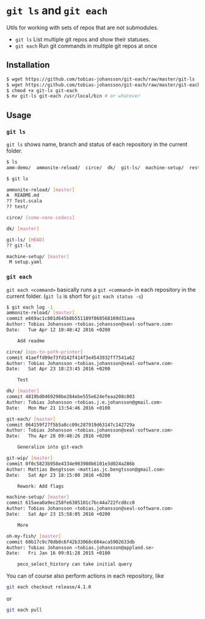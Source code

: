 `git ls` and `git each`
=================

Utils for working with sets of repos that are not submodules.

- `git ls` List multiple git repos and show their statuses.
- `git each` Run git commands in multiple git repos at once

Installation
------------
```bash
$ wget https://github.com/tobias-johansson/git-each/raw/master/git-ls
$ wget https://github.com/tobias-johansson/git-each/raw/master/git-each
$ chmod +x git-ls git-each
$ mv git-ls git-each /usr/local/bin # or whatever
```

Usage
-----

### `git ls`
`git ls` shows name, branch and status of each repository in the current folder.
```bash
$ ls
amm-demo/  ammonite-reload/  circe/  dk/  git-ls/  machine-setup/  rest/  tmp/

$ git ls

ammonite-reload/ [master]
A  README.md
?? Test.scala
?? test/

circe/ [some-none-codecs]

dk/ [master]

git-ls/ [HEAD]
?? git-ls

machine-setup/ [master]
 M setup.yaml
```

### `git each`
`git each <command>` basically runs a `git <command>` in each repository in the current folder. (`git ls` is short for `git each status -s`)
```bash
$ git each log -1
ammonite-reload/ [master]
commit e669ac1c801d645b8b551189f868568169d31aea
Author: Tobias Johansson <tobias.johansson@seal-software.com>
Date:   Tue Apr 12 10:48:42 2016 +0200

    Add readme

circe/ [ops-to-path-printer]
commit 41aeffd09e73fd142f414f3e4543932ff7541a62
Author: Tobias Johansson <tobias.johansson@seal-software.com>
Date:   Sat Apr 23 18:23:45 2016 +0200

    Test

dk/ [master]
commit 4819bd0469290be284ebe555e624efeaa208c003
Author: Tobias Johansson <tobias.j.e.johansson@gmail.com>
Date:   Mon Mar 21 13:54:46 2016 +0100

git-each/ [master]
commit 064159f27f5b5a8cc09c287919d63147c142729a
Author: Tobias Johansson <tobias.johansson@seal-software.com>
Date:   Thu Apr 28 09:48:26 2016 +0200

    Generalize into git-each

git-wip/ [master]
commit 0f0c5823b958e4334e903980b6101e3d024a286b
Author: Mattias Bengtsson <mattias.jc.bengtsson@gmail.com>
Date:   Sat Apr 23 18:15:00 2016 +0200

    Rework: Add flags

machine-setup/ [master]
commit 615aea0a9ec258fe6305101c7bc44a722fcd8cc0
Author: Tobias Johansson <tobias.johansson@seal-software.com>
Date:   Sat Apr 23 15:58:05 2016 +0200

    More

oh-my-fish/ [master]
commit 60b17c9c70db0c6f42b33068c604aca5902633db
Author: Tobias Johansson <tobias.johansson@appland.se>
Date:   Fri Jan 16 09:01:28 2015 +0100

    peco_select_history can take initial query

```
You can of course also perform actions in each repository, like
```bash
git each checkout release/4.1.0
```
or
```bash
git each pull
```
